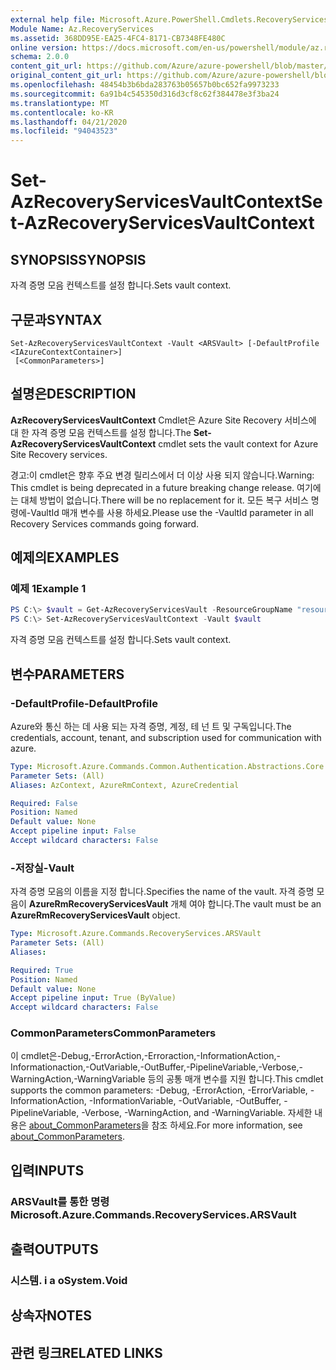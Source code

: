 ```yaml
---
external help file: Microsoft.Azure.PowerShell.Cmdlets.RecoveryServices.dll-Help.xml
Module Name: Az.RecoveryServices
ms.assetid: 368DD95E-EA25-4FC4-8171-CB7348FE480C
online version: https://docs.microsoft.com/en-us/powershell/module/az.recoveryservices/set-azrecoveryservicesvaultcontext
schema: 2.0.0
content_git_url: https://github.com/Azure/azure-powershell/blob/master/src/RecoveryServices/RecoveryServices/help/Set-AzRecoveryServicesVaultContext.md
original_content_git_url: https://github.com/Azure/azure-powershell/blob/master/src/RecoveryServices/RecoveryServices/help/Set-AzRecoveryServicesVaultContext.md
ms.openlocfilehash: 48454b3b6bda283763b05657b0bc652fa9973233
ms.sourcegitcommit: 6a91b4c545350d316d3cf8c62f384478e3f3ba24
ms.translationtype: MT
ms.contentlocale: ko-KR
ms.lasthandoff: 04/21/2020
ms.locfileid: "94043523"
---
```

# <span data-ttu-id="25cbd-101">Set-AzRecoveryServicesVaultContext</span><span class="sxs-lookup"><span data-stu-id="25cbd-101">Set-AzRecoveryServicesVaultContext</span></span>

## <span data-ttu-id="25cbd-102">SYNOPSIS</span><span class="sxs-lookup"><span data-stu-id="25cbd-102">SYNOPSIS</span></span>

<span data-ttu-id="25cbd-103">자격 증명 모음 컨텍스트를 설정 합니다.</span><span class="sxs-lookup"><span data-stu-id="25cbd-103">Sets vault context.</span></span>

## <span data-ttu-id="25cbd-104">구문과</span><span class="sxs-lookup"><span data-stu-id="25cbd-104">SYNTAX</span></span>

```
Set-AzRecoveryServicesVaultContext -Vault <ARSVault> [-DefaultProfile <IAzureContextContainer>]
 [<CommonParameters>]
```

## <span data-ttu-id="25cbd-105">설명은</span><span class="sxs-lookup"><span data-stu-id="25cbd-105">DESCRIPTION</span></span>

<span data-ttu-id="25cbd-106">**AzRecoveryServicesVaultContext** Cmdlet은 Azure Site Recovery 서비스에 대 한 자격 증명 모음 컨텍스트를 설정 합니다.</span><span class="sxs-lookup"><span data-stu-id="25cbd-106">The **Set-AzRecoveryServicesVaultContext** cmdlet sets the vault context for Azure Site Recovery services.</span></span>

<span data-ttu-id="25cbd-107">경고:이 cmdlet은 향후 주요 변경 릴리스에서 더 이상 사용 되지 않습니다.</span><span class="sxs-lookup"><span data-stu-id="25cbd-107">Warning: This cmdlet is being deprecated in a future breaking change release.</span></span> <span data-ttu-id="25cbd-108">여기에는 대체 방법이 없습니다.</span><span class="sxs-lookup"><span data-stu-id="25cbd-108">There will be no replacement for it.</span></span> <span data-ttu-id="25cbd-109">모든 복구 서비스 명령에-VaultId 매개 변수를 사용 하세요.</span><span class="sxs-lookup"><span data-stu-id="25cbd-109">Please use the -VaultId parameter in all Recovery Services commands going forward.</span></span>

## <span data-ttu-id="25cbd-110">예제의</span><span class="sxs-lookup"><span data-stu-id="25cbd-110">EXAMPLES</span></span>

### <span data-ttu-id="25cbd-111">예제 1</span><span class="sxs-lookup"><span data-stu-id="25cbd-111">Example 1</span></span>

```powershell
PS C:\> $vault = Get-AzRecoveryServicesVault -ResourceGroupName "resourceGroup" -Name "vaultName"
PS C:\> Set-AzRecoveryServicesVaultContext -Vault $vault
```

<span data-ttu-id="25cbd-112">자격 증명 모음 컨텍스트를 설정 합니다.</span><span class="sxs-lookup"><span data-stu-id="25cbd-112">Sets vault context.</span></span>

## <span data-ttu-id="25cbd-113">변수</span><span class="sxs-lookup"><span data-stu-id="25cbd-113">PARAMETERS</span></span>

### <span data-ttu-id="25cbd-114">-DefaultProfile</span><span class="sxs-lookup"><span data-stu-id="25cbd-114">-DefaultProfile</span></span>

<span data-ttu-id="25cbd-115">Azure와 통신 하는 데 사용 되는 자격 증명, 계정, 테 넌 트 및 구독입니다.</span><span class="sxs-lookup"><span data-stu-id="25cbd-115">The credentials, account, tenant, and subscription used for communication with azure.</span></span>

```yaml
Type: Microsoft.Azure.Commands.Common.Authentication.Abstractions.Core.IAzureContextContainer
Parameter Sets: (All)
Aliases: AzContext, AzureRmContext, AzureCredential

Required: False
Position: Named
Default value: None
Accept pipeline input: False
Accept wildcard characters: False
```

### <span data-ttu-id="25cbd-116">-저장실</span><span class="sxs-lookup"><span data-stu-id="25cbd-116">-Vault</span></span>

<span data-ttu-id="25cbd-117">자격 증명 모음의 이름을 지정 합니다.</span><span class="sxs-lookup"><span data-stu-id="25cbd-117">Specifies the name of the vault.</span></span>
<span data-ttu-id="25cbd-118">자격 증명 모음이 **AzureRmRecoveryServicesVault** 개체 여야 합니다.</span><span class="sxs-lookup"><span data-stu-id="25cbd-118">The vault must be an **AzureRmRecoveryServicesVault** object.</span></span>

```yaml
Type: Microsoft.Azure.Commands.RecoveryServices.ARSVault
Parameter Sets: (All)
Aliases:

Required: True
Position: Named
Default value: None
Accept pipeline input: True (ByValue)
Accept wildcard characters: False
```

### <span data-ttu-id="25cbd-119">CommonParameters</span><span class="sxs-lookup"><span data-stu-id="25cbd-119">CommonParameters</span></span>
<span data-ttu-id="25cbd-120">이 cmdlet은-Debug,-ErrorAction,-Erroraction,-InformationAction,-Informationaction,-OutVariable,-OutBuffer,-PipelineVariable,-Verbose,-WarningAction,-WarningVariable 등의 공통 매개 변수를 지원 합니다.</span><span class="sxs-lookup"><span data-stu-id="25cbd-120">This cmdlet supports the common parameters: -Debug, -ErrorAction, -ErrorVariable, -InformationAction, -InformationVariable, -OutVariable, -OutBuffer, -PipelineVariable, -Verbose, -WarningAction, and -WarningVariable.</span></span> <span data-ttu-id="25cbd-121">자세한 내용은 [about_CommonParameters](http://go.microsoft.com/fwlink/?LinkID=113216)을 참조 하세요.</span><span class="sxs-lookup"><span data-stu-id="25cbd-121">For more information, see [about_CommonParameters](http://go.microsoft.com/fwlink/?LinkID=113216).</span></span>

## <span data-ttu-id="25cbd-122">입력</span><span class="sxs-lookup"><span data-stu-id="25cbd-122">INPUTS</span></span>

### <span data-ttu-id="25cbd-123">ARSVault를 통한 명령</span><span class="sxs-lookup"><span data-stu-id="25cbd-123">Microsoft.Azure.Commands.RecoveryServices.ARSVault</span></span>

## <span data-ttu-id="25cbd-124">출력</span><span class="sxs-lookup"><span data-stu-id="25cbd-124">OUTPUTS</span></span>

### <span data-ttu-id="25cbd-125">시스템. i a o</span><span class="sxs-lookup"><span data-stu-id="25cbd-125">System.Void</span></span>

## <span data-ttu-id="25cbd-126">상속자</span><span class="sxs-lookup"><span data-stu-id="25cbd-126">NOTES</span></span>

## <span data-ttu-id="25cbd-127">관련 링크</span><span class="sxs-lookup"><span data-stu-id="25cbd-127">RELATED LINKS</span></span>
